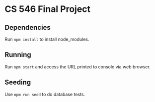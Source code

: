 # CS 546 Final Project

## Dependencies

Run `npm install` to install node_modules.

## Running

Run `npm start` and access the URL printed to console via web browser.

## Seeding

Use `npm run seed` to do database tests.
